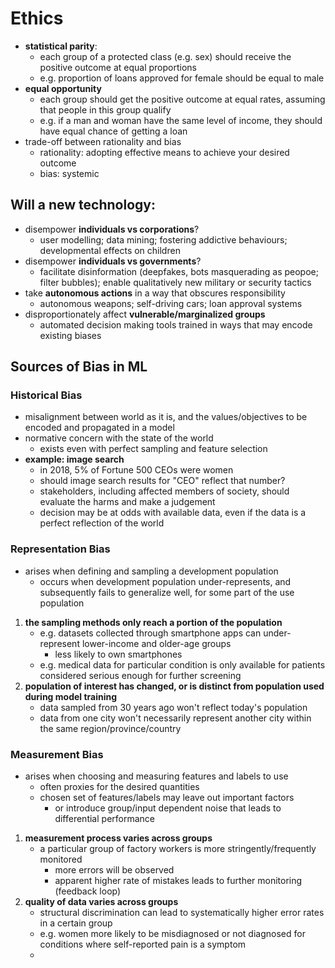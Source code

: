 # Ethics
- **statistical parity**:
	- each group of a protected class (e.g. sex) should receive the positive outcome at equal proportions
	- e.g. proportion of loans approved for female should be equal to male
- **equal opportunity**
	- each group should get the positive outcome at equal rates, assuming that people in this group qualify
	- e.g. if a man and woman have the same level of income, they should have equal chance of getting a loan
- trade-off between rationality and bias
	- rationality: adopting effective means to achieve your desired outcome
	- bias: systemic
## Will a new technology:
- disempower **individuals vs corporations**?
	- user modelling; data mining; fostering addictive behaviours; developmental effects on children
- disempower **individuals vs governments**?
	- facilitate disinformation (deepfakes, bots masquerading as peopoe; filter bubbles); enable qualitatively new military or security tactics
- take **autonomous actions** in a way that obscures responsibility
	- autonomous weapons; self-driving cars; loan approval systems
- disproportionately affect **vulnerable/marginalized groups**
	- automated decision making tools trained in ways that may encode existing biases
## Sources of Bias in ML
### Historical Bias
- misalignment between world as it is, and the values/objectives to be encoded and propagated in a model
- normative concern with the state of the world
	- exists even with perfect sampling and feature selection
- **example: image search**
	- in 2018, 5% of Fortune 500 CEOs were women
	- should image search results for "CEO" reflect that number?
	- stakeholders, including affected members of society, should evaluate the harms and make a judgement
	- decision may be at odds with available data, even if the data is a perfect reflection of the world
### Representation Bias
- arises when defining and sampling a development population
	- occurs when development population under-represents, and subsequently fails to generalize well, for some part of the use population
1. **the sampling methods only reach a portion of the population**
	- e.g. datasets collected through smartphone apps can under-represent lower-income and older-age groups
		- less likely to own smartphones
	- e.g. medical data for particular condition is only available for patients considered serious enough for further screening
2. **population of interest has changed, or is distinct from population used during model training**
	- data sampled from 30 years ago won't reflect today's population
	- data from one city won't necessarily represent another city within the same region/province/country
### Measurement Bias
- arises when choosing and measuring features and labels to use
	- often proxies for the desired quantities
	- chosen set of features/labels may leave out important factors
		- or introduce group/input dependent noise that leads to differential performance
1. **measurement process varies across groups**
	- a particular group of factory workers is more stringently/frequently monitored
		- more errors will be observed
		- apparent higher rate of mistakes leads to further monitoring (feedback loop)
2. **quality of data varies across groups**
	- structural discrimination can lead to systematically higher error rates in a certain group
	- e.g. women more likely to be misdiagnosed or not diagnosed for conditions where self-reported pain is a symptom
	- 
